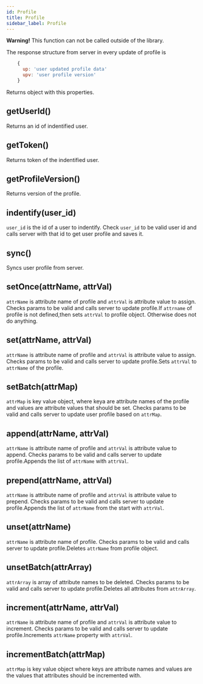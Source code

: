 ```yaml
---
id: Profile
title: Profile
sidebar_label: Profile
---
```


**Warning!** This function can not be called outside of the library.

The response structure from server in every update of profile is 
```javascript
    {
      up: 'user updated profile data'
      upv: 'user profile version'
    }
```
Returns object with this properties.
## getUserId()

Returns an id of indentified user.

## getToken()

Returns token of the indentified user.

## getProfileVersion()

Returns version of the profile.

## indentify(user_id)

`user_id` is the id of a user to indentify.
Check `user_id` to be valid user id and calls server with that id to get user profile and saves it.

## sync() 

Syncs user profile from server.

## setOnce(attrName, attrVal)

`attrName` is attribute name of profile and `attrVal` is attribute value to assign.
Checks params to be valid and calls server to update profile.If `attrname` of profile is not defined,then sets `attrVal` to profile object.
Otherwise does not do anything.

## set(attrName, attrVal)

`attrName` is attribute name of profile and `attrVal` is attribute value to assign.
Checks params to be valid and calls server to update profile.Sets `attrVal` to `attrName` of the profile.

## setBatch(attrMap) 

`attrMap` is key value object, where keya are attribute names of the profile and values are attribute values that should be set.
Checks params to be valid and calls server to update user profile based on `attrMap`.

## append(attrName, attrVal)

`attrName` is attribute name of profile and `attrVal` is attribute value to append.
Checks params to be valid and calls server to update profile.Appends the list of `attrName` with `attrVal`.

## prepend(attrName, attrVal)

`attrName` is attribute name of profile and `attrVal` is attribute value to prepend.
Checks params to be valid and calls server to update profile.Appends the list of `attrName` from the start with `attrVal`.

## unset(attrName)

`attrName` is attribute name of profile.
Checks params to be valid and calls server to update profile.Deletes `attrName` from profile object.

## unsetBatch(attrArray)

`attrArray` is array of attribute names to be deleted.
Checks params to be valid and calls server to update profile.Deletes all attributes from `attrArray`.

## increment(attrName, attrVal)

`attrName` is attribute name of profile and `attrVal` is attribute value to increment.
Checks params to be valid and calls server to update profile.Increments `attrName` property with `attrVal`.

## incrementBatch(attrMap)

`attrMap` is key value object where keys are attribute names and values are the values that attributes should be incremented with.





